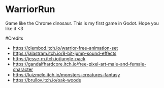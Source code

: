 # WarriorRun
Game like the Chrome dinosaur. This is my first game in Godot. Hope you like it <3

#Credits
- https://clembod.itch.io/warrior-free-animation-set
- https://jalastram.itch.io/8-bit-jump-sound-effects
- https://jesse-m.itch.io/jungle-pack
- https://gandalfhardcore.itch.io/free-pixel-art-male-and-female-character
- https://luizmelo.itch.io/monsters-creatures-fantasy
- https://brullov.itch.io/oak-woods
